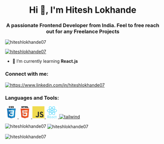 <h1 align="center">Hi 👋, I'm Hitesh Lokhande</h1>
<h3 align="center">A passionate Frontend Developer from India. Feel to free reach out for any Freelance Projects</h3>

<p align="left"> <img src="https://komarev.com/ghpvc/?username=hiteshlokhande07&label=Profile%20views&color=0e75b6&style=flat" alt="hiteshlokhande07" /> </p>

<p align="left"> <a href="https://github.com/ryo-ma/github-profile-trophy"><img src="https://github-profile-trophy.vercel.app/?username=hiteshlokhande07" alt="hiteshlokhande07" /></a> </p>

- 🌱 I’m currently learning **React.js**

<h3 align="left">Connect with me:</h3>
<p align="left">
<a href="https://linkedin.com/in/https://www.linkedin.com/in/hiteshlokhande07" target="blank"><img align="center" src="https://raw.githubusercontent.com/rahuldkjain/github-profile-readme-generator/master/src/images/icons/Social/linked-in-alt.svg" alt="https://www.linkedin.com/in/hiteshlokhande07" height="30" width="40" /></a>
</p>

<h3 align="left">Languages and Tools:</h3>
<p align="left"> <a href="https://www.w3schools.com/css/" target="_blank" rel="noreferrer"> <img src="https://raw.githubusercontent.com/devicons/devicon/master/icons/css3/css3-original-wordmark.svg" alt="css3" width="40" height="40"/> </a> <a href="https://www.w3.org/html/" target="_blank" rel="noreferrer"> <img src="https://raw.githubusercontent.com/devicons/devicon/master/icons/html5/html5-original-wordmark.svg" alt="html5" width="40" height="40"/> </a> <a href="https://developer.mozilla.org/en-US/docs/Web/JavaScript" target="_blank" rel="noreferrer"> <img src="https://raw.githubusercontent.com/devicons/devicon/master/icons/javascript/javascript-original.svg" alt="javascript" width="40" height="40"/> </a> <a href="https://reactjs.org/" target="_blank" rel="noreferrer"> <img src="https://raw.githubusercontent.com/devicons/devicon/master/icons/react/react-original-wordmark.svg" alt="react" width="40" height="40"/> </a> <a href="https://tailwindcss.com/" target="_blank" rel="noreferrer"> <img src="https://www.vectorlogo.zone/logos/tailwindcss/tailwindcss-icon.svg" alt="tailwind" width="40" height="40"/> </a> </p>

<p><img align="left" src="https://github-readme-stats.vercel.app/api/top-langs?username=hiteshlokhande07&show_icons=true&locale=en&layout=compact" alt="hiteshlokhande07" /></p>

<p>&nbsp;<img align="center" src="https://github-readme-stats.vercel.app/api?username=hiteshlokhande07&show_icons=true&locale=en" alt="hiteshlokhande07" /></p>

<p><img align="center" src="https://github-readme-streak-stats.herokuapp.com/?user=hiteshlokhande07&" alt="hiteshlokhande07" /></p>

